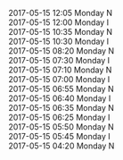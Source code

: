 2017-05-15 12:05 Monday  N  
2017-05-15 12:00 Monday  I  
2017-05-15 10:35 Monday  N  
2017-05-15 10:30 Monday  I  
2017-05-15 08:20 Monday  N  
2017-05-15 07:30 Monday  I  
2017-05-15 07:10 Monday  N  
2017-05-15 07:00 Monday  I  
2017-05-15 06:55 Monday  N  
2017-05-15 06:40 Monday  I  
2017-05-15 06:35 Monday  N  
2017-05-15 06:25 Monday  I  
2017-05-15 05:50 Monday  N  
2017-05-15 05:45 Monday  I  
2017-05-15 04:20 Monday  N  
